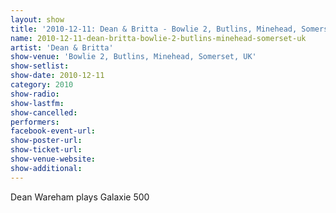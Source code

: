 ```yaml
---
layout: show
title: '2010-12-11: Dean & Britta - Bowlie 2, Butlins, Minehead, Somerset, UK'
name: 2010-12-11-dean-britta-bowlie-2-butlins-minehead-somerset-uk
artist: 'Dean & Britta'
show-venue: 'Bowlie 2, Butlins, Minehead, Somerset, UK'
show-setlist: 
show-date: 2010-12-11
category: 2010
show-radio: 
show-lastfm: 
show-cancelled: 
performers: 
facebook-event-url: 
show-poster-url: 
show-ticket-url: 
show-venue-website: 
show-additional: 
---
```


Dean Wareham plays Galaxie 500